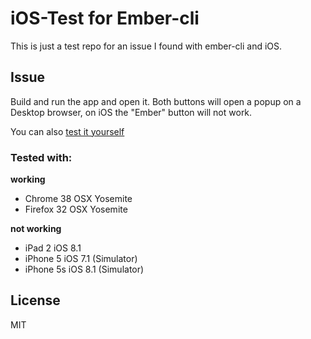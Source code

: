 # iOS-Test for Ember-cli

This is just a test repo for an issue I found with ember-cli and iOS.

## Issue

Build and run the app and open it. Both buttons will open a popup on a Desktop browser, on iOS the "Ember" button will not work.

You can also [test it yourself](http://bit.ly/1wE1XBW)

### Tested with:

__working__

- Chrome 38 OSX Yosemite
- Firefox 32 OSX Yosemite

__not working__

- iPad 2 iOS 8.1
- iPhone 5 iOS 7.1 (Simulator)
- iPhone 5s iOS 8.1 (Simulator)

## License

MIT

